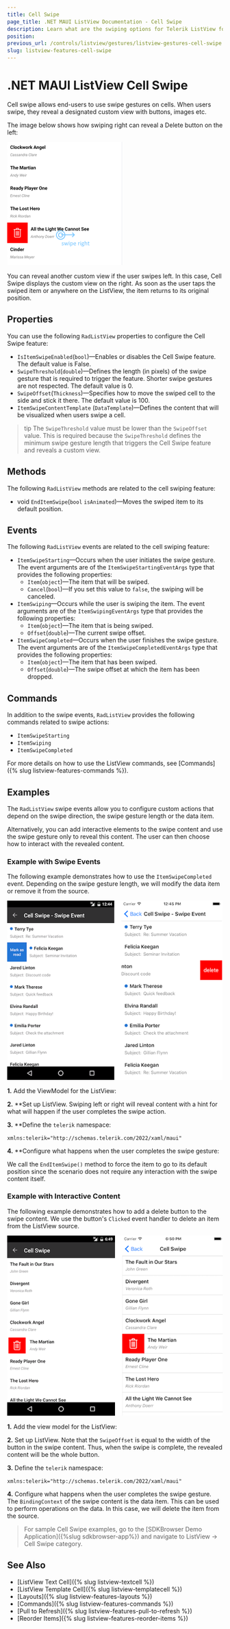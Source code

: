 ```yaml
---
title: Cell Swipe
page_title: .NET MAUI ListView Documentation - Cell Swipe
description: Learn what are the swiping options for Telerik ListView for .NET MAUI and how to define custom swipe template.
position: 
previous_url: /controls/listview/gestures/listview-gestures-cell-swipe
slug: listview-features-cell-swipe
---
```


# .NET MAUI ListView Cell Swipe

Cell swipe allows end-users to use swipe gestures on cells. When users swipe, they reveal a designated custom view with buttons, images etc.

The image below shows how swiping right can reveal a Delete button on the left:

![.NET MAUI ListView Cell Swipe Gesture](images/listview-cellswipe.png)

You can reveal another custom view if the user swipes left. In this case, Cell Swipe displays the custom view on the right. As soon as the user taps the swiped item or anywhere on the ListView, the item returns to its original position.

## Properties

You can use the following `RadListView` properties to configure the Cell Swipe feature:

- `IsItemSwipeEnabled`(`bool`)&mdash;Enables or disables the Cell Swipe feature. The default value is False.
- `SwipeThreshold`(`double`)&mdash;Defines the length (in pixels) of the swipe gesture that is required to trigger the feature. Shorter swipe gestures are not respected. The default value is 0.
- `SwipeOffset`(`Thickness`)&mdash;Specifies how to move the swiped cell to the side and stick it there. The default value is 100.
- `ItemSwipeContentTemplate` (`DataTemplate`)&mdash;Defines the content that will be visualized when users swipe a cell.

>tip The `SwipeThreshold` value must be lower than the `SwipeOffset` value. This is required because the `SwipeThreshold` defines the minimum swipe gesture length that triggers the Cell Swipe feature and reveals a custom view.

## Methods

The following `RadListView` methods are related to the cell swiping feature:

- void `EndItemSwipe`(`bool` `isAnimated`)&mdash;Moves the swiped item to its default position.

## Events

The following `RadListView` events are related to the cell swiping feature:

- `ItemSwipeStarting`&mdash;Occurs when the user initiates the swipe gesture. The event arguments are of the `ItemSwipeStartingEventArgs` type that provides the following properties:
  - `Item`(`object`)&mdash;The item that will be swiped.
  - `Cancel`(`bool`)&mdash;If you set this value to `false`, the swiping will be canceled.
- `ItemSwiping`&mdash;Occurs while the user is swiping the item. The event arguments are of the `ItemSwipingEventArgs` type that provides the following properties:
  - `Item`(`object`)&mdash;The item that is being swiped.
  - `Offset`(`double`)&mdash;The current swipe offset.
- `ItemSwipeCompleted`&mdash;Occurs when the user finishes the swipe gesture. The event arguments are of the `ItemSwipeCompletedEventArgs` type that provides the following properties:
  - `Item`(`object`)&mdash;The item that has been swiped.
  - `Offset`(`double`)&mdash;The swipe offset at which the item has been dropped.

## Commands

In addition to the swipe events, `RadListView` provides the following commands related to swipe actions:

- `ItemSwipeStarting`
- `ItemSwiping`
- `ItemSwipeCompleted`

For more details on how to use the ListView commands, see [Commands]({% slug listview-features-commands %}).
  
## Examples

The `RadListView` swipe events allow you to configure custom actions that depend on the swipe direction, the swipe gesture length or the data item.

Alternatively, you can add interactive elements to the swipe content and use the swipe gesture only to reveal this content. The user can then choose how to interact with the revealed content.

### Example with Swipe Events

The following example demonstrates how to use the `ItemSwipeCompleted` event. Depending on the swipe gesture length, we will modify the data item or remove it from the source.

![.NET MAUI ListView Cell Swipe](images/listview-gestures-swipe-swipe-event.png)

**1.** Add the ViewModel for the ListView:

<snippet id='listview-gestures-cellswipe-swipeevents-viewmodel'/>

**2.** **Set up ListView. Swiping left or right will reveal content with a hint for what will happen if the user completes the swipe action.

<snippet id='listview-gestures-cellswipe-swipeevents-listview'/>

**3.** **Define the `telerik` namespace:

```XAML
xmlns:telerik="http://schemas.telerik.com/2022/xaml/maui"                 
```

**4.** **Configure what happens when the user completes the swipe gesture:

<snippet id='listview-gestures-cellswipe-swipeevents-swipecompleted'/>

We call the `EndItemSwipe()` method to force the item to go to its default position since the scenario does not require any interaction with the swipe content itself.

### Example with Interactive Content

The following example demonstrates how to add a delete button to the swipe content. We use the button's `Clicked` event handler to delete an item from the ListView source.

![.NET MAUI ListView Cell Swipe Interactive Content](images/listview-gestures-swipe-interactive-content.png)

**1.** Add the view model for the ListView:

<snippet id='listview-gestures-cellswipe-interactivecontent-viewmodel'/>

**2.** Set up ListView. Note that the `SwipeOffset` is equal to the width of the button in the swipe content. Thus, when the swipe is complete, the revealed content will be the whole button.

<snippet id='listview-gestures-cellswipe-interactivecontent-listview'/>

**3.** Define the `telerik` namespace:

```XAML
xmlns:telerik="http://schemas.telerik.com/2022/xaml/maui"                 
```
 
**4.** Configure what happens when the user completes the swipe gesture. The `BindingContext` of the swipe content is the data item. This can be used to perform operations on the data. In this case, we will delete the item from the source.

<snippet id='listview-gestures-cellswipe-interactivecontent-deleteitem'/>

> For sample Cell Swipe examples, go to the [SDKBrowser Demo Application]({%slug sdkbrowser-app%}) and navigate to ListView -> Cell Swipe category.

## See Also

- [ListView Text Cell]({% slug listview-textcell %})
- [ListView Template Cell]({% slug listview-templatecell %})
- [Layouts]({% slug listview-features-layouts %})
- [Commands]({% slug listview-features-commands %})
- [Pull to Refresh]({% slug listview-features-pull-to-refresh %})
- [Reorder Items]({% slug listview-features-reorder-items %})
